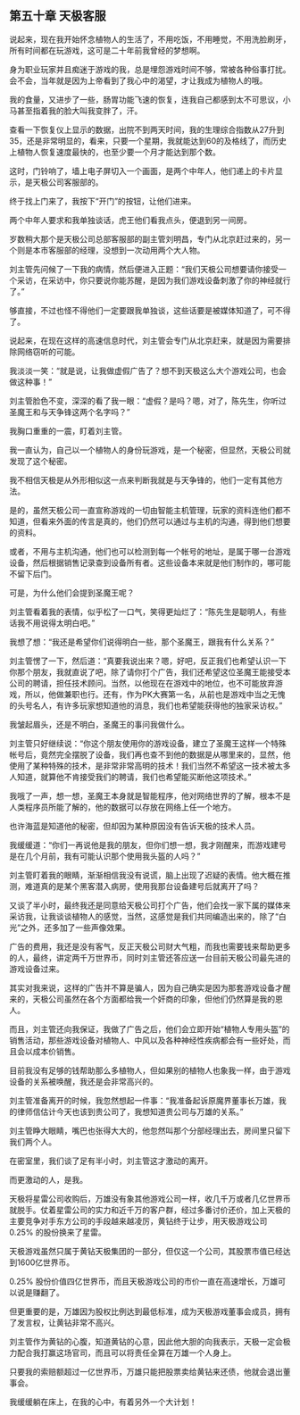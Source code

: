 ## 第五十章 天极客服

说起来，现在我开始怀念植物人的生活了，不用吃饭，不用睡觉，不用洗脸刷牙，所有时间都在玩游戏，这可是二十年前我曾经的梦想啊。

身为职业玩家并且痴迷于游戏的我，总是埋怨游戏时间不够，常被各种俗事打扰。会不会，当年就是因为上帝看到了我心中的渴望，才让我成为植物人的哦。

我的食量，又进步了一些，肠胃功能飞速的恢复，连我自己都感到太不可思议，小马甚至指着我的脸大叫我变胖了，汗。

查看一下恢复仪上显示的数据，出院不到两天时间，我的生理综合指数从27升到35，还是非常明显的，看来，只要一个星期，我就能达到60的及格线了，而历史上植物人恢复速度最快的，也至少要一个月才能达到那个数。

这时，门铃响了，墙上电子屏切入一个画面，是两个中年人，他们递上的卡片显示，是天极公司客服部的。

终于找上门来了，我按下“开门”的按钮，让他们进来。

两个中年人要求和我单独谈话，虎王他们看我点头，便退到另一间房。

岁数稍大那个是天极公司总部客服部的副主管刘明昌，专门从北京赶过来的，另一个则是本市客服部的经理，没想到一次动用两个大人物。

刘主管先问候了一下我的病情，然后便进入正题：“我们天极公司想要请你接受一个采访，在采访中，你只要说你能苏醒，是因为我们游戏设备刺激了你的神经就行了。”

够直接，不过也怪不得他们一定要跟我单独谈，这些话要是被媒体知道了，可不得了。

说起来，在现在这样的高速信息时代，刘主管会专门从北京赶来，就是因为需要排除网络窃听的可能。

我淡淡一笑：“就是说，让我做虚假广告了？想不到天极这么大个游戏公司，也会做这种事！”

刘主管脸色不变，深深的看了我一眼：“虚假？是吗？嗯，对了，陈先生，你听过圣魔王和与天争锋这两个名字吗？”

我胸口重重的一震，盯着刘主管。

我一直认为，自己以一个植物人的身份玩游戏，是一个秘密，但显然，天极公司就发现了这个秘密。

我不相信天极是从外形相似这一点来判断我就是与天争锋的，他们一定有其他方法。

是的，虽然天极公司一直宣称游戏的一切由智能主机管理，玩家的资料连他们都不知道，但看来外面的传言是真的，他们仍然可以通过与主机的沟通，得到他们想要的资料。

或者，不用与主机沟通，他们也可以检测到每一个帐号的地址，是属于哪一台游戏设备，然后根据销售记录查到设备所有者。这些设备本来就是他们制作的，哪可能不留下后门。

可是，为什么他们会提到圣魔王呢？

刘主管看着我的表情，似乎松了一口气，笑得更灿烂了：“陈先生是聪明人，有些话我不用说得太明白吧。”

我想了想：“我还是希望你们说得明白一些，那个圣魔王，跟我有什么关系？”

刘主管愣了一下，然后道：“真要我说出来？嗯，好吧，反正我们也希望认识一下你那个朋友，我就直说了吧，除了请你打个广告，我们还希望这位圣魔王能接受本公司的聘请，担任技术顾问。当然，以他现在在游戏中的地位，也不可能放弃游戏，所以，他做兼职也行。还有，作为PK大赛第一名，从前也是游戏中当之无愧的头号名人，有许多玩家想知道他的消息，我们也希望能获得他的独家采访权。”

我皱起眉头，还是不明白，圣魔王的事问我做什么。

刘主管只好继续说：“你这个朋友使用你的游戏设备，建立了圣魔王这样一个特殊帐号后，竟然完全摆脱了设备，我们再也查不到他的数据是从哪里来的，显然，他使用了某种特殊的技术，是非常非常高明的技术！我们当然不希望这一技术被太多人知道，就算他不肯接受我们的聘请，我们也希望能买断他这项技术。”

我哦了一声，想一想，圣魔王本身就是智能程序，他对网络世界的了解，根本不是人类程序员所能了解的，他的数据可以存放在网络上任一个地方。

也许海蓝是知道他的秘密，但却因为某种原因没有告诉天极的技术人员。

我缓缓道：“你们一再说他是我的朋友，但你们想一想，我才刚醒来，而游戏建号是在几个月前，我有可能认识那个使用我头盔的人吗？”

刘主管盯着我的眼睛，渐渐相信我没有说谎，脑上出现了迟疑的表情。他大概在推测，难道真的是某个黑客潜入病房，使用我那台设备建号后就离开了吗？

又谈了半小时，最终我还是同意给天极公司打个广告，他们会找一家下属的媒体来采访我，让我谈谈植物人的感觉，当然，这感觉是我们共同编造出来的，除了“白光”之外，还多加了一些声像效果。

广告的费用，我还是没有客气，反正天极公司财大气粗，而我也需要钱来帮助更多的人，最终，讲定两千万世界币，同时刘主管还答应送一台目前天极公司最先进的游戏设备过来。

其实对我来说，这样的广告并不算是骗人，因为自己确实是因为那套游戏设备才醒来的，天极公司虽然在各个方面都给我一个奸商的印象，但他们仍然算是我的恩人。

而且，刘主管还向我保证，我做了广告之后，他们会立即开始“植物人专用头盔”的销售活动，那些游戏设备对植物人、中风以及各种神经性疾病都会有一些好处，而且会以成本价销售。

目前我没有足够的钱帮助那么多植物人，但如果别的植物人也象我一样，由于游戏设备的关系被唤醒，我还是会非常高兴的。

刘主管准备离开的时候，我忽然想起一件事：“我准备起诉原魔界董事长万雄，我的律师信估计今天也该到贵公司了，我想知道贵公司与万雄的关系。”

刘主管睁大眼睛，嘴巴也张得大大的，他忽然叫那个分部经理出去，房间里只留下我们两个人。

在密室里，我们谈了足有半小时，刘主管这才激动的离开。

而更激动的人，是我。

天极将星雷公司收购后，万雄没有象其他游戏公司一样，收几千万或者几亿世界币就脱手。仗着星雷公司的实力和近千万的客户群，经过多番讨价还价，加上天极的主要竞争对手东方公司的手段越来越凌厉，黄钻终于让步，用天极游戏公司0.25% 的股份换来了星雷。

天极游戏虽然只属于黄钻天极集团的一部分，但仅这一个公司，其股票市值已经达到1600亿世界币。

0.25% 股份价值四亿世界币，而且天极游戏公司的市价一直在高速增长，万雄可以说是赚翻了。

但更重要的是，万雄因为股权比例达到最低标准，成为天极游戏董事会成员，拥有了发言权，让黄钻非常不高兴。

刘主管作为黄钻的心腹，知道黄钻的心意，因此他大胆的向我表示，天极一定会极力配合我打赢这场官司，而且可以将责任全算在万雄一个人身上。

只要我的索赔额超过一亿世界币，万雄只能把股票卖给黄钻来还债，他就会退出董事会。

我缓缓躺在床上，在我的心中，有着另外一个大计划！

